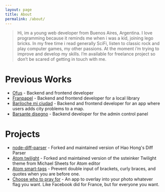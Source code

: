 ```yaml
---
layout: page
title: About
permalink: /about/
---
```


> Hi, im a young web developer from Buenos Aires, Argentina. I love programming because it reminds me when i was a kid, joining lego bricks. In my free time i read generally SciFi, listen to classic rock and play computer games, my other passions. At the moment i’m trying to improve and develop my skills. I’m available for freelance project so don’t be scared of getting in touch with me.

# Previous Works
* [Ofus](https://ofus.me) - Backend and frontend developer
* [Franpapel](http://franpapel.com.ar) - Backend and frontend developer for a local library
* [Bariloche mi ciudad](http://barilochemiciudad.com/) - Backend and frontend developer for an app where users adds city problems to a map.
* [Barsante disegno](http://www.barsantedisegno.com/) - Backend developer for the admin control panel

# Projects
* [node-diff-parser](https://www.npmjs.com/package/diff-parser-updated) - Forked and maintained version of Hao Hong's Diff Parser
* [Atom twilight](https://atom.io/themes/twilight-updated-syntax) - Forked and maintained version of the ssteinker Twilight theme from Michael Sheets for Atom editor
* [Atom smart-tags](https://atom.io/packages/smart-tags) - Prevent double input of brackets, curly braces, and quotes when you are before one.
* [Choose who to pray for](https://pudymody.github.io/choose-who-to-pray-for/) - An app to overlay into your photo whatever flag you want. Like Facebook did for France, but for everyone you want.
